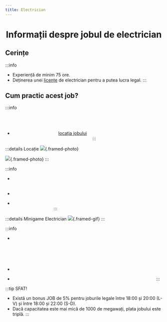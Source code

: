 ```yaml
---
title: Electrician
---
```


<script setup> 
    import KeyIcon from '../.vitepress/components/KeyIcon.vue'
</script>

# <span class="title-font"><center>Informații despre jobul de electrician</center></span>

## <span class="header-font">Cerințe</span>

:::info
- Experiență de minim 75 ore.
- Deținerea unei [licențe](/general/licente.html) de electrician pentru a putea lucra legal.
:::

## <span class="header-font">Cum practic acest job?</span>

:::info
<span style="color:white">Acest job are un impact foarte mare asupra orașului și constă în repararea panourilor electrice care generează electricitate pentru oraș. Dacă nimeni nu practică acest job și panourile nu sunt reparate, orașul va rămâne fără electricitate.</span>

- <span style="color:white">Începi prin a merge la [locația jobului](locatii), intrați pe ușă și a interacționați cu NPC-ul din curte pentru a începe tura.</span>
:::

:::details Locație
![](https://i.imgur.com/NTdD3s3.png){.framed-photo}


![](https://i.imgur.com/lzhQctb.png){.framed-photo}
:::

:::info
- <span style="color:white">Odată ce ați început tura, mergeți la fiecare checkpoint albastru care vă apare pe hartă pentru a repara panoul.</span>

- <span style="color:white">Când ați ajuns la panou, apăsați tasta <KeyIcon keyType="e"/> pentru a începe reparația.</span>

- <span style="color:white">Pentru a repara panoul trebuie să apăsați click pe circuitele defecte de pe placă (cel roșu).</span>
:::

:::details Minigame Electrician
![](https://i.imgur.com/oEJ6Jqp.gif){.framed-gif}
:::

:::info
- <span style="color:white">După ce panoul a fost reparat, orașul va primi 1 Megawatt de energie. Orașul are o capacitate de stocare de 10.000 Megawatti și consumă 50 megawatti în 10 minute. Deci, dacă nimeni nu mai face acest job, orașul va rezista 33 de ore până câd va rămâne fără energie și va face pană de curent.</span>

- <span style="color:white">Plata va fi făcută după fiecare panou reparat.</span>

- <span style="color:white">Pentru a încheia tura, vorbiți cu NPC-ul sau folosiți comanda /quitjob.</span>
:::

:::tip SFAT!
- Există un bonus JOB de 5% pentru joburile legale între 18:00 și 20:00 (L-V) și între 18:00 și 22:00 (S-D).
- Dacă capacitatea este mai mică de 1000 de megawați, plata jobului este triplă.
:::

